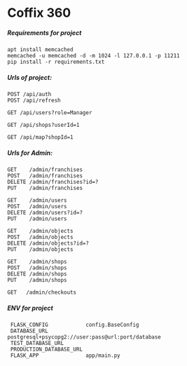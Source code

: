 # Coffix 360

##### Requirements for project
    apt install memcached
    memcached -u memcached -d -m 1024 -l 127.0.0.1 -p 11211
    pip install -r requirements.txt
    
    
##### Urls of project:
    POST /api/auth
    POST /api/refresh
    
    GET /api/users?role=Manager
    
    GET /api/shops?userId=1
    
    GET /api/map?shopId=1
    
    
##### Urls for Admin:
    GET    /admin/franchises
    POST   /admin/franchises
    DELETE /admin/franchises?id=?
    PUT    /admin/franchises
    
    GET    /admin/users
    POST   /admin/users
    DELETE /admin/users?id=?
    PUT    /admin/users
    
    GET    /admin/objects
    POST   /admin/objects
    DELETE /admin/objects?id=?
    PUT    /admin/objects
    
    GET    /admin/shops
    POST   /admin/shops
    DELETE /admin/shops
    PUT    /admin/shops
    
    GET   /admin/checkouts    
    
##### ENV for project
     FLASK_CONFIG            config.BaseConfig
     DATABASE_URL            postgresql+psycopg2://user:pass@url:port/database
     TEST_DATABASE_URL
     PRODUCTION_DATABASE_URL
     FLASK_APP               app/main.py